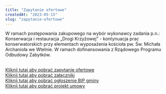 ```yaml
---
title: "Zapytanie ofertowe"
createdAt: "2023-05-15"
slug: "zapytanie-ofertowe"
---
```


W ramach postępowania zakupowego na wybór wykonawcy zadania p.n.:
Konserwacja i restauracja „Drogi Krzyżowej” - kontynuacja prac konserwatorskich przy elementach wyposażenia kościoła pw. Św. Michała Archanioła we Wtelnie.
W ramach dofinansowania z Rządowego Programu Odbudowy Zabytków.
<br/>
<br/>

[Kliknij tutaj aby pobrać zapytanie ofertowe](/static/documents/zapytanie-ofertowe-15052024.pdf)<br>
[Kliknij tutaj aby pobrać załączniki](/static/documents/zalacznik15.pdf)<br>
[Kliknij tutaj aby pobrać ogłoszenie BIP gminy](/static/documents/ogloszenie-bip-gminy.pdf)<br>
[Kliknij tutaj aby pobrać projekt umowy](/static/documents/zalacznik-projekt-umowy.pdf)<br>
